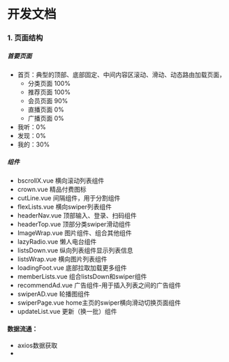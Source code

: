 # 开发文档

### 1. 页面结构

##### 首要页面
- 首页：典型的顶部、底部固定、中间内容区滚动、滑动、动态路由加载页面，
    - 分类页面 100%
    - 推荐页面 100%
    - 会员页面 90%
    - 直播页面 0%
    - 广播页面 0%
- 我听：0%
- 发现：0%
- 我的：30%

##### 组件

- bscrollX.vue 横向滚动列表组件
- crown.vue  精品付费图标
- cutLine.vue 间隔组件，用于分割组件
- flexLists.vue 横向swiper列表组件
- headerNav.vue 顶部输入、登录、扫码组件
- headerTop.vue 顶部分类swiper滑动组件
- ImageWrap.vue 图片组件、组合其他组件
- lazyRadio.vue 懒人电台组件
- listsDown.vue 纵向列表组件显示列表信息
- listsWrap.vue 横向图片列表组件
- loadingFoot.vue 底部拉取加载更多组件
- memberLists.vue 组合listsDown和swiper组件
- recommendAd.vue 广告组件-用于插入列表之间的广告组件
- swiperAD.vue 轮播图组件
- swiperPage.vue home主页的swiper横向滑动切换页面组件
- updateList.vue 更新（换一批）组件


#### 数据流通：
- axios数据获取
- 